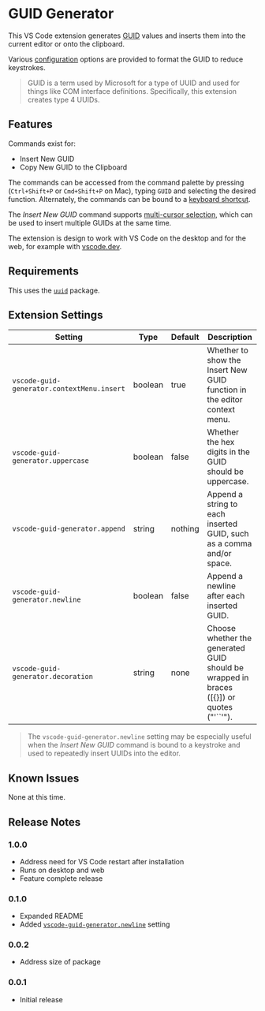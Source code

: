 # GUID Generator

This VS Code extension generates [GUID](https://en.wikipedia.org/wiki/Universally_unique_identifier) values and inserts them into the current editor or onto the clipboard.

Various [configuration](#extension-settings) options are provided to format the GUID to reduce keystrokes.

> GUID is a term used by Microsoft for a type of UUID and used for things like COM interface definitions. Specifically, this extension creates type 4 UUIDs.

## Features

Commands exist for:
* Insert New GUID
* Copy New GUID to the Clipboard

The commands can be accessed from the command palette by pressing (`Ctrl+Shift+P` or `Cmd+Shift+P` on Mac), typing `GUID` and selecting the desired function. Alternately, the commands can be bound to a [keyboard shortcut](https://code.visualstudio.com/docs/getstarted/keybindings).

The _Insert New GUID_ command supports [multi-cursor selection](https://code.visualstudio.com/docs/getstarted/tips-and-tricks#_multi-cursor-selection), which can be used to insert multiple GUIDs at the same time.

The extension is design to work with VS Code on the desktop and for the web, for example with [vscode.dev](https://vscode.dev).

## Requirements

This uses the [`uuid`](https://www.npmjs.com/package/uuid) package.

## Extension Settings

| Setting | Type | Default | Description |
|---------|------|---------|-------------|
| `vscode-guid-generator.contextMenu.insert` | boolean | true | Whether to show the Insert New GUID function in the editor context menu. |
| `vscode-guid-generator.uppercase` | boolean | false | Whether the hex digits in the GUID should be uppercase. |
| `vscode-guid-generator.append` | string | nothing | Append a string to each inserted GUID, such as a comma and/or space. |
| `vscode-guid-generator.newline` | boolean | false | Append a newline after each inserted GUID. |
| `vscode-guid-generator.decoration` | string | none | Choose whether the generated GUID should be wrapped in braces ([{}]) or quotes ("'``'"). |

> The `vscode-guid-generator.newline` setting may be especially useful when the _Insert New GUID_ command is bound to a keystroke and used to repeatedly insert UUIDs into the editor.

## Known Issues

None at this time.

## Release Notes

### 1.0.0

* Address need for VS Code restart after installation
* Runs on desktop and web
* Feature complete release

### 0.1.0

* Expanded README
* Added [`vscode-guid-generator.newline`](#extension-settings) setting

### 0.0.2

* Address size of package

### 0.0.1

* Initial release
